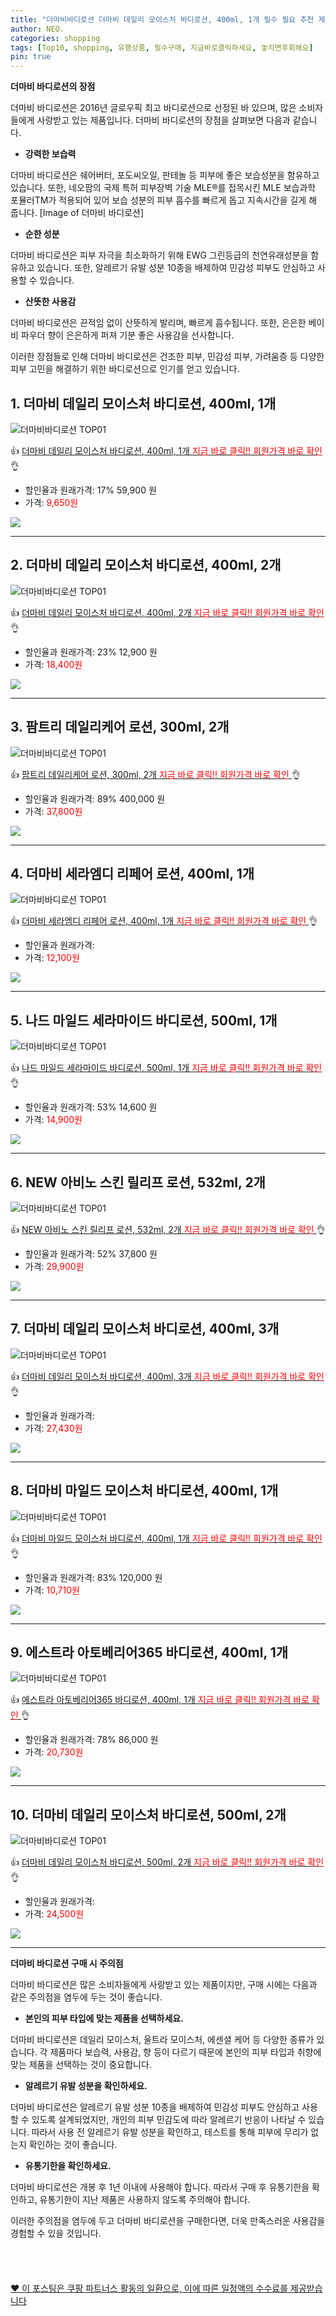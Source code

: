 ```yaml
---
title: "더마비바디로션 더마비 데일리 모이스처 바디로션, 400ml, 1개 필수 필요 추천 제품 비교 최저 가격 비교 장점 구매 후기 구매평"
author: NEO.
categories: shopping
tags: [Top10, shopping, 유행상품, 필수구매, 지금바로클릭하세요, 놓치면후회해요]
pin: true
---
```

**더마비 바디로션의 장점**

더마비 바디로션은 2016년 글로우픽 최고 바디로션으로 선정된 바 있으며, 많은 소비자들에게 사랑받고 있는 제품입니다. 더마비 바디로션의 장점을 살펴보면 다음과 같습니다.

* **강력한 보습력**

더마비 바디로션은 쉐어버터, 포도씨오일, 판테놀 등 피부에 좋은 보습성분을 함유하고 있습니다. 또한, 네오팜의 국제 특허 피부장벽 기술 MLE®를 접목시킨 MLE 보습과학 포뮬러TM가 적용되어 있어 보습 성분의 피부 흡수를 빠르게 돕고 지속시간을 길게 해 줍니다.
[Image of 더마비 바디로션]

* **순한 성분**

더마비 바디로션은 피부 자극을 최소화하기 위해 EWG 그린등급의 천연유래성분을 함유하고 있습니다. 또한, 알레르기 유발 성분 10종을 배제하여 민감성 피부도 안심하고 사용할 수 있습니다.

* **산뜻한 사용감**

더마비 바디로션은 끈적임 없이 산뜻하게 발리며, 빠르게 흡수됩니다. 또한, 은은한 베이비 파우더 향이 은은하게 퍼져 기분 좋은 사용감을 선사합니다.

이러한 장점들로 인해 더마비 바디로션은 건조한 피부, 민감성 피부, 가려움증 등 다양한 피부 고민을 해결하기 위한 바디로션으로 인기를 얻고 있습니다.

   

## 1. 더마비 데일리 모이스처 바디로션, 400ml, 1개

![더마비바디로션 TOP01](https://thumbnail8.coupangcdn.com/thumbnails/remote/490x490ex/image/retail/images/184943297495433-a04d9aa3-4e60-4112-a6f8-7c615d4de210.png)


👍 [더마비 데일리 모이스처 바디로션, 400ml, 1개 <font color=red> 지금 바로 클릭!! 회원가격 바로 확인 </font> ](https://link.coupang.com/re/AFFSDP?lptag=AF3617701&subid=GithubCoopas&pageKey=5428150943&traceid=V0-153&itemId=38615382&vendorItemId=3005335698) 👌 


- 할인율과 원래가격: 17%  59,900   원
- 가격: <span style='color:red'>9,650원</span>

[![](/discount_price.png)](https://link.coupang.com/re/AFFSDP?lptag=AF3617701&subid=GithubCoopas&pageKey=5428150943&traceid=V0-153&itemId=38615382&vendorItemId=3005335698)

---


   

## 2. 더마비 데일리 모이스처 바디로션, 400ml, 2개

![더마비바디로션 TOP01](https://thumbnail9.coupangcdn.com/thumbnails/remote/490x490ex/image/retail/images/7987389962916845-4d975233-9075-4e0b-82ce-75ad41416861.png)


👍 [더마비 데일리 모이스처 바디로션, 400ml, 2개 <font color=red> 지금 바로 클릭!! 회원가격 바로 확인 </font> ](https://link.coupang.com/re/AFFSDP?lptag=AF3617701&subid=GithubCoopas&pageKey=5428150943&traceid=V0-153&itemId=8218781377&vendorItemId=84656628781) 👌 


- 할인율과 원래가격: 23%  12,900   원
- 가격: <span style='color:red'>18,400원</span>

[![](/discount_price.png)](https://link.coupang.com/re/AFFSDP?lptag=AF3617701&subid=GithubCoopas&pageKey=5428150943&traceid=V0-153&itemId=8218781377&vendorItemId=84656628781)

---


   

## 3. 팜트리 데일리케어 로션, 300ml, 2개

![더마비바디로션 TOP01](https://thumbnail9.coupangcdn.com/thumbnails/remote/490x490ex/image/retail/images/d5563122-81bb-41ba-897f-af38e58ca1253549534904891070797.png)


👍 [팜트리 데일리케어 로션, 300ml, 2개 <font color=red> 지금 바로 클릭!! 회원가격 바로 확인 </font> ](https://link.coupang.com/re/AFFSDP?lptag=AF3617701&subid=GithubCoopas&pageKey=6942577595&traceid=V0-153&itemId=19143250034&vendorItemId=85908662700) 👌 


- 할인율과 원래가격: 89%  400,000   원
- 가격: <span style='color:red'>37,800원</span>

[![](/discount_price.png)](https://link.coupang.com/re/AFFSDP?lptag=AF3617701&subid=GithubCoopas&pageKey=6942577595&traceid=V0-153&itemId=19143250034&vendorItemId=85908662700)

---


   

## 4. 더마비 세라엠디 리페어 로션, 400ml, 1개

![더마비바디로션 TOP01](https://thumbnail6.coupangcdn.com/thumbnails/remote/490x490ex/image/retail/images/2020/12/21/11/0/fb787847-c71a-4794-ad90-66bd629d5ddf.jpg)


👍 [더마비 세라엠디 리페어 로션, 400ml, 1개 <font color=red> 지금 바로 클릭!! 회원가격 바로 확인 </font> ](https://link.coupang.com/re/AFFSDP?lptag=AF3617701&subid=GithubCoopas&pageKey=4663051165&traceid=V0-153&itemId=5823412666&vendorItemId=73121794305) 👌 


- 할인율과 원래가격: 
- 가격: <span style='color:red'>12,100원</span>

[![](/discount_price.png)](https://link.coupang.com/re/AFFSDP?lptag=AF3617701&subid=GithubCoopas&pageKey=4663051165&traceid=V0-153&itemId=5823412666&vendorItemId=73121794305)

---


   

## 5. 나드 마일드 세라마이드 바디로션, 500ml, 1개

![더마비바디로션 TOP01](https://thumbnail10.coupangcdn.com/thumbnails/remote/490x490ex/image/retail/images/2155561380484632-d85ddf97-71f8-4db8-aea4-ed244c44882c.jpg)


👍 [나드 마일드 세라마이드 바디로션, 500ml, 1개 <font color=red> 지금 바로 클릭!! 회원가격 바로 확인 </font> ](https://link.coupang.com/re/AFFSDP?lptag=AF3617701&subid=GithubCoopas&pageKey=6424464698&traceid=V0-153&itemId=13837669048&vendorItemId=71793424153) 👌 


- 할인율과 원래가격: 53%  14,600   원
- 가격: <span style='color:red'>14,900원</span>

[![](/discount_price.png)](https://link.coupang.com/re/AFFSDP?lptag=AF3617701&subid=GithubCoopas&pageKey=6424464698&traceid=V0-153&itemId=13837669048&vendorItemId=71793424153)

---


   

## 6. NEW 아비노 스킨 릴리프 로션, 532ml, 2개

![더마비바디로션 TOP01](https://thumbnail8.coupangcdn.com/thumbnails/remote/490x490ex/image/vendor_inventory/b3b5/6a22fd899964b5cbe586a14484a8c417aa98bae45c5e312a8029cbdb3a24.jpg)


👍 [NEW 아비노 스킨 릴리프 로션, 532ml, 2개 <font color=red> 지금 바로 클릭!! 회원가격 바로 확인 </font> ](https://link.coupang.com/re/AFFSDP?lptag=AF3617701&subid=GithubCoopas&pageKey=6718785388&traceid=V0-153&itemId=18037434272&vendorItemId=87286833691) 👌 


- 할인율과 원래가격: 52%  37,800   원
- 가격: <span style='color:red'>29,900원</span>

[![](/discount_price.png)](https://link.coupang.com/re/AFFSDP?lptag=AF3617701&subid=GithubCoopas&pageKey=6718785388&traceid=V0-153&itemId=18037434272&vendorItemId=87286833691)

---


   

## 7. 더마비 데일리 모이스처 바디로션, 400ml, 3개

![더마비바디로션 TOP01](https://thumbnail8.coupangcdn.com/thumbnails/remote/490x490ex/image/retail/images/1672258066613314-165ff8d4-d196-4575-aecd-8af172d20dea.jpg)


👍 [더마비 데일리 모이스처 바디로션, 400ml, 3개 <font color=red> 지금 바로 클릭!! 회원가격 바로 확인 </font> ](https://link.coupang.com/re/AFFSDP?lptag=AF3617701&subid=GithubCoopas&pageKey=5428150943&traceid=V0-153&itemId=17910182286&vendorItemId=85072869157) 👌 


- 할인율과 원래가격: 
- 가격: <span style='color:red'>27,430원</span>

[![](/discount_price.png)](https://link.coupang.com/re/AFFSDP?lptag=AF3617701&subid=GithubCoopas&pageKey=5428150943&traceid=V0-153&itemId=17910182286&vendorItemId=85072869157)

---


   

## 8. 더마비 마일드 모이스처 바디로션, 400ml, 1개

![더마비바디로션 TOP01](https://thumbnail9.coupangcdn.com/thumbnails/remote/490x490ex/image/retail/images/2020/03/24/13/7/cbfbc22b-b79c-40ff-bb20-c19326dd6e70.jpg)


👍 [더마비 마일드 모이스처 바디로션, 400ml, 1개 <font color=red> 지금 바로 클릭!! 회원가격 바로 확인 </font> ](https://link.coupang.com/re/AFFSDP?lptag=AF3617701&subid=GithubCoopas&pageKey=1384625933&traceid=V0-153&itemId=2419355382&vendorItemId=70413542283) 👌 


- 할인율과 원래가격: 83%  120,000   원
- 가격: <span style='color:red'>10,710원</span>

[![](/discount_price.png)](https://link.coupang.com/re/AFFSDP?lptag=AF3617701&subid=GithubCoopas&pageKey=1384625933&traceid=V0-153&itemId=2419355382&vendorItemId=70413542283)

---


   

## 9. 에스트라 아토베리어365 바디로션, 400ml, 1개

![더마비바디로션 TOP01](https://thumbnail6.coupangcdn.com/thumbnails/remote/490x490ex/image/retail/images/5059017777210624-9ecafde3-0f3c-464c-845d-de7b2cc8bbdb.jpg)


👍 [에스트라 아토베리어365 바디로션, 400ml, 1개 <font color=red> 지금 바로 클릭!! 회원가격 바로 확인 </font> ](https://link.coupang.com/re/AFFSDP?lptag=AF3617701&subid=GithubCoopas&pageKey=6389831548&traceid=V0-153&itemId=20354959665&vendorItemId=86261430084) 👌 


- 할인율과 원래가격: 78%  86,000   원
- 가격: <span style='color:red'>20,730원</span>

[![](/discount_price.png)](https://link.coupang.com/re/AFFSDP?lptag=AF3617701&subid=GithubCoopas&pageKey=6389831548&traceid=V0-153&itemId=20354959665&vendorItemId=86261430084)

---


   

## 10. 더마비 데일리 모이스처 바디로션, 500ml, 2개

![더마비바디로션 TOP01](https://thumbnail9.coupangcdn.com/thumbnails/remote/490x490ex/image/vendor_inventory/d54a/f12a9b706a9f265842285f735d6f40812feb1ed9b5bfb576d6406193b86c.jpg)


👍 [더마비 데일리 모이스처 바디로션, 500ml, 2개 <font color=red> 지금 바로 클릭!! 회원가격 바로 확인 </font> ](https://link.coupang.com/re/AFFSDP?lptag=AF3617701&subid=GithubCoopas&pageKey=5428150943&traceid=V0-153&itemId=1018246619&vendorItemId=87966486126) 👌 


- 할인율과 원래가격: 
- 가격: <span style='color:red'>24,500원</span>

[![](/discount_price.png)](https://link.coupang.com/re/AFFSDP?lptag=AF3617701&subid=GithubCoopas&pageKey=5428150943&traceid=V0-153&itemId=1018246619&vendorItemId=87966486126)

---
**더마비 바디로션 구매 시 주의점**

더마비 바디로션은 많은 소비자들에게 사랑받고 있는 제품이지만, 구매 시에는 다음과 같은 주의점을 염두에 두는 것이 좋습니다.

* **본인의 피부 타입에 맞는 제품을 선택하세요.**

더마비 바디로션은 데일리 모이스처, 울트라 모이스처, 에센셜 케어 등 다양한 종류가 있습니다. 각 제품마다 보습력, 사용감, 향 등이 다르기 때문에 본인의 피부 타입과 취향에 맞는 제품을 선택하는 것이 중요합니다.

* **알레르기 유발 성분을 확인하세요.**

더마비 바디로션은 알레르기 유발 성분 10종을 배제하여 민감성 피부도 안심하고 사용할 수 있도록 설계되었지만, 개인의 피부 민감도에 따라 알레르기 반응이 나타날 수 있습니다. 따라서 사용 전 알레르기 유발 성분을 확인하고, 테스트를 통해 피부에 무리가 없는지 확인하는 것이 좋습니다.

* **유통기한을 확인하세요.**

더마비 바디로션은 개봉 후 1년 이내에 사용해야 합니다. 따라서 구매 후 유통기한을 확인하고, 유통기한이 지난 제품은 사용하지 않도록 주의해야 합니다.

이러한 주의점을 염두에 두고 더마비 바디로션을 구매한다면, 더욱 만족스러운 사용감을 경험할 수 있을 것입니다.<br><br><br><br><br> [ ❤  이 포스팅은 쿠팡 파트너스 활동의 일환으로, 이에 따른 일정액의 수수료를 제공받습니다](https://link.coupang.com/a/bcEFyh)